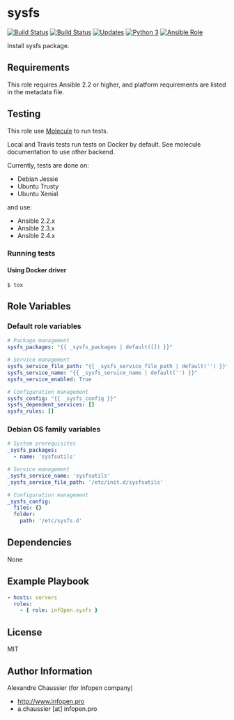 # sysfs

[![Build Status](https://img.shields.io/travis/infOpen/ansible-role-sysfs/master.svg?label=travis_master)](https://travis-ci.org/infOpen/ansible-role-sysfs)
[![Build Status](https://img.shields.io/travis/infOpen/ansible-role-sysfs/develop.svg?label=travis_develop)](https://travis-ci.org/infOpen/ansible-role-sysfs)
[![Updates](https://pyup.io/repos/github/infOpen/ansible-role-sysfs/shield.svg)](https://pyup.io/repos/github/infOpen/ansible-role-sysfs/)
[![Python 3](https://pyup.io/repos/github/infOpen/ansible-role-sysfs/python-3-shield.svg)](https://pyup.io/repos/github/infOpen/ansible-role-sysfs/)
[![Ansible Role](https://img.shields.io/ansible/role/18028.svg)](https://galaxy.ansible.com/infOpen/sysfs/)

Install sysfs package.

## Requirements

This role requires Ansible 2.2 or higher,
and platform requirements are listed in the metadata file.

## Testing

This role use [Molecule](https://github.com/metacloud/molecule/) to run tests.

Local and Travis tests run tests on Docker by default.
See molecule documentation to use other backend.

Currently, tests are done on:
- Debian Jessie
- Ubuntu Trusty
- Ubuntu Xenial

and use:
- Ansible 2.2.x
- Ansible 2.3.x
- Ansible 2.4.x

### Running tests

#### Using Docker driver

```
$ tox
```

## Role Variables

### Default role variables

``` yaml
# Package management
sysfs_packages: "{{ _sysfs_packages | default([]) }}"

# Service management
sysfs_service_file_path: "{{ _sysfs_service_file_path | default('') }}"
sysfs_service_name: "{{ _sysfs_service_name | default('') }}"
sysfs_service_enabled: True

# Configuration management
sysfs_config: "{{ _sysfs_config }}"
sysfs_dependent_services: []
sysfs_rules: []
```

### Debian OS family variables

``` yaml
# System prerequisites
_sysfs_packages:
  - name: 'sysfsutils'

# Service management
_sysfs_service_name: 'sysfsutils'
_sysfs_service_file_path: '/etc/init.d/sysfsutils'

# Configuration management
_sysfs_config:
  files: {}
  folder:
    path: '/etc/sysfs.d'
```

## Dependencies

None

## Example Playbook

``` yaml
- hosts: servers
  roles:
    - { role: infOpen.sysfs }
```

## License

MIT

## Author Information

Alexandre Chaussier (for Infopen company)
- http://www.infopen.pro
- a.chaussier [at] infopen.pro

